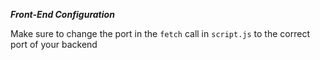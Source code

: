 ***Front-End Configuration***

Make sure to change the port in the `fetch` call in `script.js` to the correct port of your backend